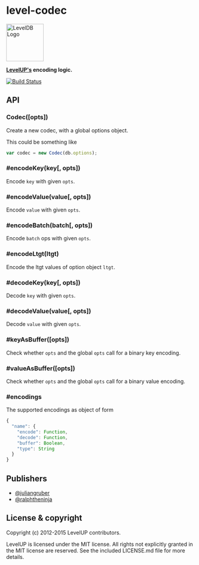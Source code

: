
# level-codec

<img alt="LevelDB Logo" height="100" src="http://leveldb.org/img/logo.svg">

**[LevelUP's](https://github.com/rvagg/node-levelup) encoding logic.**

[![Build Status](https://travis-ci.org/Level/codec.png)](https://travis-ci.org/Level/codec)

## API

### Codec([opts])

  Create a new codec, with a global options object.

  This could be something like

```js
var codec = new Codec(db.options);
```

### #encodeKey(key[, opts])

  Encode `key` with given `opts`.

### #encodeValue(value[, opts])

  Encode `value` with given `opts`.

### #encodeBatch(batch[, opts])

  Encode `batch` ops with given `opts`.

### #encodeLtgt(ltgt)

  Encode the ltgt values of option object `ltgt`.

### #decodeKey(key[, opts])

  Decode `key` with given `opts`.

### #decodeValue(value[, opts])

  Decode `value` with given `opts`.

### #keyAsBuffer([opts])

  Check whether `opts` and the global `opts` call for a binary key encoding.

### #valueAsBuffer([opts])

  Check whether `opts` and the global `opts` call for a binary value encoding.

### #encodings

  The supported encodings as object of form

```js
{
  "name": {
    "encode": Function,
    "decode": Function,
    "buffer": Boolean,
    "type": String
  }
}
```

## Publishers

* [@juliangruber](https://github.com/juliangruber)
* [@ralphtheninja](https://github.com/ralphtheninja)

## License &amp; copyright

Copyright (c) 2012-2015 LevelUP contributors.

LevelUP is licensed under the MIT license. All rights not explicitly granted in the MIT license are reserved. See the included LICENSE.md file for more details.
